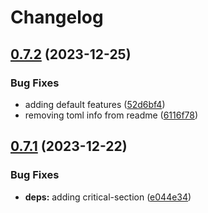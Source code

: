 # Changelog

## [0.7.2](https://github.com/xmc-rs/xmc4300/compare/v0.7.1...v0.7.2) (2023-12-25)


### Bug Fixes

* adding default features ([52d6bf4](https://github.com/xmc-rs/xmc4300/commit/52d6bf461195627e9e24ab6401deb1f45cac4d0e))
* removing toml info from readme ([6116f78](https://github.com/xmc-rs/xmc4300/commit/6116f7868d5d80aa9f90c9dc34bdb1e4e8c1f021))

## [0.7.1](https://github.com/xmc-rs/xmc4300/compare/v0.7.0...v0.7.1) (2023-12-22)


### Bug Fixes

* **deps:** adding critical-section ([e044e34](https://github.com/xmc-rs/xmc4300/commit/e044e343f5048f90786279d89a1c1b1be912c7d1))
